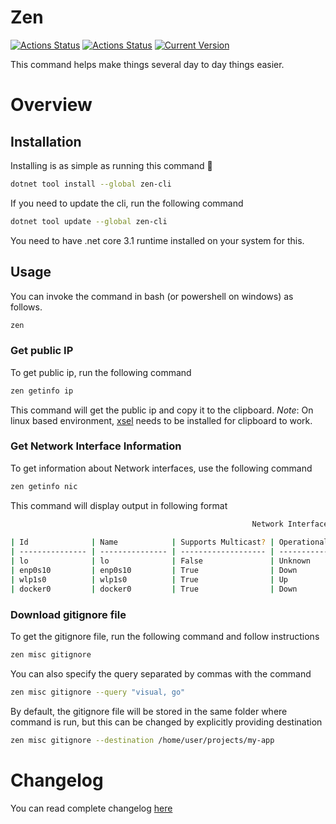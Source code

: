 # Zen
[![Actions Status](https://github.com/WajahatAliAbid/zen-cli/workflows/.NET%20Core%20Build/badge.svg?branch=main)](https://github.com/WajahatAliAbid/zen-cli/actions) [![Actions Status](https://github.com/WajahatAliAbid/zen-cli/workflows/.NET%20Core%20Publish/badge.svg)](https://github.com/WajahatAliAbid/zen-cli/actions) [![Current Version](https://img.shields.io/badge/Version-0.0.6-brightgreen?logo=nuget&labelColor=30363D)](./CHANGELOG.md#006--2021-06-12)

This command helps make things several day to day things easier.

# Overview
## Installation
Installing is as simple as running this command 🤟
```bash
dotnet tool install --global zen-cli
```
If you need to update the cli, run the following command
```bash
dotnet tool update --global zen-cli
```
You need to have .net core 3.1 runtime installed on your system for this.

## Usage
You can invoke the command in bash (or powershell on windows) as follows.
```bash
zen
```
### Get public IP
To get public ip, run the following command
```bash
zen getinfo ip
```
This command will get the public ip and copy it to the clipboard.
*Note*: On linux based environment, [xsel](https://linux.die.net/man/1/xsel) needs to be installed for clipboard to work.

### Get Network Interface Information
To get information about Network interfaces, use the following command
```bash
zen getinfo nic
```

This command will display output in following format
```bash
                                                      Network Interfaces                                                      
                                                                                                                              
| Id              | Name            | Supports Multicast? | Operational Status | Interface Type | DNS Enabled? | Gateway IP  |
| --------------- | --------------- | ------------------- | ------------------ | -------------- | ------------ | ----------- |
| lo              | lo              | False               | Unknown            | Loopback       | True         |             |
| enp0s10         | enp0s10         | True                | Down               | Ethernet       | True         |             |
| wlp1s0          | wlp1s0          | True                | Up                 | Ethernet       | True         | 192.168.4.1 |
| docker0         | docker0         | True                | Down               | Ethernet       | True         |             |
```
### Download gitignore file
To get the gitignore file, run the following command and follow instructions
```bash
zen misc gitignore
```
You can also specify the query separated by commas with the command
```bash
zen misc gitignore --query "visual, go"
```
By default, the gitignore file will be stored in the same folder where command is run, but this can be changed by explicitly providing destination
```bash
zen misc gitignore --destination /home/user/projects/my-app
```
# Changelog
You can read complete changelog [here](./CHANGELOG.md)